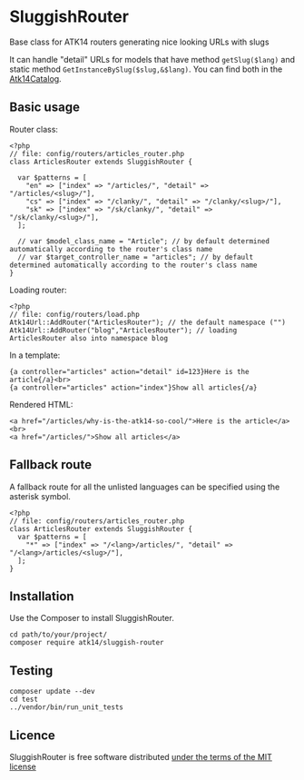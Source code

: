 SluggishRouter
==============

Base class for ATK14 routers generating nice looking URLs with slugs

It can handle "detail" URLs for models that have method ```getSlug($lang)``` and static method ```GetInstanceBySlug($slug,&$lang)```. You can find both in the [Atk14Catalog](http://catalog.atk14.net/).

Basic usage
-----------

Router class:

    <?php
    // file: config/routers/articles_router.php
    class ArticlesRouter extends SluggishRouter {

      var $patterns = [
        "en" => ["index" => "/articles/", "detail" => "/articles/<slug>/"],
        "cs" => ["index" => "/clanky/", "detail" => "/clanky/<slug>/"],
        "sk" => ["index" => "/sk/clanky/", "detail" => "/sk/clanky/<slug>/"],
      ];
      
      // var $model_class_name = "Article"; // by default determined automatically according to the router's class name
      // var $target_controller_name = "articles"; // by default determined automatically according to the router's class name
    }

Loading router:

    <?php
    // file: config/routers/load.php
    Atk14Url::AddRouter("ArticlesRouter"); // the default namespace ("")
    Atk14Url::AddRouter("blog","ArticlesRouter"); // loading ArticlesRouter also into namespace blog

In a template:

    {a controller="articles" action="detail" id=123}Here is the article{/a}<br>
    {a controller="articles" action="index"}Show all articles{/a}

Rendered HTML:

    <a href="/articles/why-is-the-atk14-so-cool/">Here is the article</a><br>
    <a href="/articles/">Show all articles</a>

Fallback route
--------------

A fallback route for all the unlisted languages can be specified using the asterisk symbol.

    <?php
    // file: config/routers/articles_router.php
    class ArticlesRouter extends SluggishRouter {
      var $patterns = [
        "*" => ["index" => "/<lang>/articles/", "detail" => "/<lang>/articles/<slug>/"],
      ];
    }

Installation
------------

Use the Composer to install SluggishRouter.

    cd path/to/your/project/
    composer require atk14/sluggish-router

Testing
-------

    composer update --dev
    cd test
    ../vendor/bin/run_unit_tests

Licence
-------

SluggishRouter is free software distributed [under the terms of the MIT license](http://www.opensource.org/licenses/mit-license)

[//]: # ( vim: set ts=2 et: )
